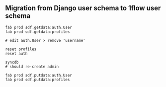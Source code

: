 
## Migration from Django user schema to 1flow user schema

    fab prod sdf.getdata:auth.User
    fab prod sdf.getdata:profiles

    # edit auth.User > remove 'username'

    reset profiles
    reset auth

    syncdb
    # should re-create admin

    fab prod sdf.putdata:auth.User
    fab prod sdf.putdata:profiles

